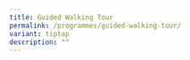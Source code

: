 ```yaml
---
title: Guided Walking Tour
permalink: /programmes/guided-walking-tour/
variant: tiptap
description: ""
---
```

<p></p>
